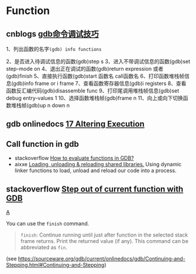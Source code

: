# Function

## cnblogs [gdb命令调试技巧](https://www.cnblogs.com/Forever-Kenlen-Ja/p/8631663.html)

1、列出函数的名字`(gdb) info functions`

2、是否进入待调试信息的函数(gdb)step s
3、进入不带调试信息的函数(gdb)set step-mode on
4、退出正在调试的函数(gdb)return expression 或者 (gdb)finish
5、直接执行函数(gdb)start 函数名 call函数名
6、打印函数堆栈帧信息(gdb)info frame or i frame
7、查看函数寄存器信息(gdb)i registers
8、查看函数反汇编代码(gdb)disassemble func
9、打印尾调用堆栈帧信息(gdb)set debug entry-values 1
10、选择函数堆栈帧(gdb)frame n
11、向上或向下切换函数堆栈帧(gdb)up n down n

## gdb onlinedocs [17 Altering Execution](https://sourceware.org/gdb/onlinedocs/gdb/Altering.html#Altering)



## Call function in gdb

- stackoverflow [How to evaluate functions in GDB?](https://stackoverflow.com/questions/1354731/how-to-evaluate-functions-in-gdb)
- aixxe [Loading, unloading & reloading shared libraries.](https://aixxe.net/2016/09/shared-library-injection) Using dynamic linker functions to load, unload and reload our code into a process.



## stackoverflow [Step out of current function with GDB](https://stackoverflow.com/questions/24712690/step-out-of-current-function-with-gdb)

[A](https://stackoverflow.com/a/24712736)

You can use the `finish` command.

> `finish`: Continue running until just after function in the selected stack frame returns. Print the returned value (if any). This command can be abbreviated as `fin`.

(see https://sourceware.org/gdb/current/onlinedocs/gdb/Continuing-and-Stepping.html#Continuing-and-Stepping)